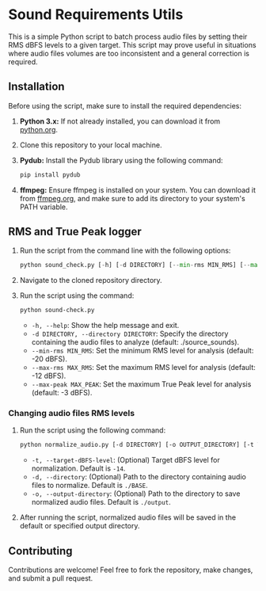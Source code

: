 # Sound Requirements Utils

This is a simple Python script to batch process audio files by setting their RMS dBFS levels to a given target. This script may prove useful in situations where audio files volumes are too inconsistent and a general correction is required.

## Installation

Before using the script, make sure to install the required dependencies:

1. **Python 3.x:** If not already installed, you can download it from [python.org](https://www.python.org/downloads/).

2. Clone this repository to your local machine.

4. **Pydub:** Install the Pydub library using the following command:

    ```bash
    pip install pydub
    ```

4. **ffmpeg:** Ensure ffmpeg is installed on your system. You can download it from [ffmpeg.org](https://ffmpeg.org/download.html), and make sure to add its directory to your system's PATH variable.

## RMS and True Peak logger 
1. Run the script from the command line with the following options:
    ```py
    python sound_check.py [-h] [-d DIRECTORY] [--min-rms MIN_RMS] [--max-rms MAX_RMS] [--max-peak MAX_PEAK]
    ```
2. Navigate to the cloned repository directory.
3. Run the script using the command:

    ```bash
    python sound-check.py
    ```

    - `-h, --help`: Show the help message and exit.
    - `-d DIRECTORY, --directory DIRECTORY`: Specify the directory containing the audio files to analyze (default: ./source_sounds).
    - `--min-rms MIN_RMS`: Set the minimum RMS level for analysis (default: -20 dBFS).
    - `--max-rms MAX_RMS`: Set the maximum RMS level for analysis (default: -12 dBFS).
    - `--max-peak MAX_PEAK`: Set the maximum True Peak level for analysis (default: -3 dBFS).

### Changing audio files RMS levels
 1. Run the script using the following command:

    ```bash
    python normalize_audio.py [-d DIRECTORY] [-o OUTPUT_DIRECTORY] [-t TARGET_DBFS_LEVEL]
    ```

    - `-t, --target-dBFS-level`: (Optional) Target dBFS level for normalization. Default is `-14`.
    - `-d, --directory`: (Optional) Path to the directory containing audio files to normalize. Default is `./BASE`.
    - `-o, --output-directory`: (Optional) Path to the directory to save normalized audio files. Default is `./output`.

2. After running the script, normalized audio files will be saved in the default or specified output directory.

## Contributing

Contributions are welcome! Feel free to fork the repository, make changes, and submit a pull request.

